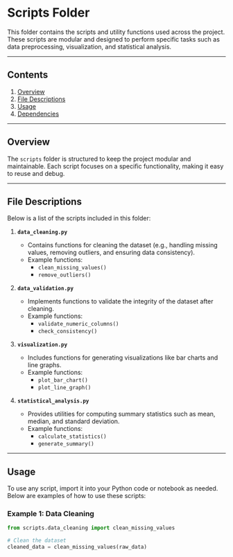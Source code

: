 # Scripts Folder

This folder contains the scripts and utility functions used across the project. These scripts are modular and designed to perform specific tasks such as data preprocessing, visualization, and statistical analysis.

---

## **Contents**
1. [Overview](#overview)
2. [File Descriptions](#file-descriptions)
3. [Usage](#usage)
4. [Dependencies](#dependencies)

---

## **Overview**
The `scripts` folder is structured to keep the project modular and maintainable. Each script focuses on a specific functionality, making it easy to reuse and debug.

---

## **File Descriptions**
Below is a list of the scripts included in this folder:

1. **`data_cleaning.py`**  
   - Contains functions for cleaning the dataset (e.g., handling missing values, removing outliers, and ensuring data consistency).
   - Example functions:
     - `clean_missing_values()`
     - `remove_outliers()`

2. **`data_validation.py`**  
   - Implements functions to validate the integrity of the dataset after cleaning.
   - Example functions:
     - `validate_numeric_columns()`
     - `check_consistency()`

3. **`visualization.py`**  
   - Includes functions for generating visualizations like bar charts and line graphs.
   - Example functions:
     - `plot_bar_chart()`
     - `plot_line_graph()`

4. **`statistical_analysis.py`**  
   - Provides utilities for computing summary statistics such as mean, median, and standard deviation.
   - Example functions:
     - `calculate_statistics()`
     - `generate_summary()`

---

## **Usage**
To use any script, import it into your Python code or notebook as needed. Below are examples of how to use these scripts:

### **Example 1: Data Cleaning**
```python
from scripts.data_cleaning import clean_missing_values

# Clean the dataset
cleaned_data = clean_missing_values(raw_data)
